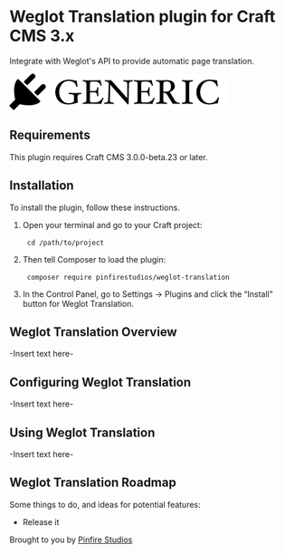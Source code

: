# Weglot Translation plugin for Craft CMS 3.x

Integrate with Weglot's API to provide automatic page translation.

![Screenshot](resources/img/plugin-logo.png)

## Requirements

This plugin requires Craft CMS 3.0.0-beta.23 or later.

## Installation

To install the plugin, follow these instructions.

1. Open your terminal and go to your Craft project:

        cd /path/to/project

2. Then tell Composer to load the plugin:

        composer require pinfirestudios/weglot-translation

3. In the Control Panel, go to Settings → Plugins and click the “Install” button for Weglot Translation.

## Weglot Translation Overview

-Insert text here-

## Configuring Weglot Translation

-Insert text here-

## Using Weglot Translation

-Insert text here-

## Weglot Translation Roadmap

Some things to do, and ideas for potential features:

* Release it

Brought to you by [Pinfire Studios](www.pinfirestudios.com)
